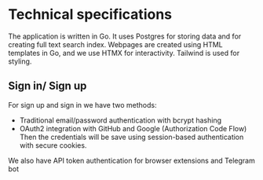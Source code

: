 # Technical specifications

The application is written in Go. It uses Postgres for storing data and for creating full text search index.
Webpages are created using HTML templates in Go, and we use HTMX for interactivity. Tailwind is used for styling.

## Sign in/ Sign up

For sign up and sign in we have two methods:

- Traditional email/password authentication with bcrypt hashing
- OAuth2 integration with GitHub and Google (Authorization Code Flow)
Then the credentials will be save using session-based authentication with secure cookies.

We also have API token authentication for browser extensions and Telegram bot

